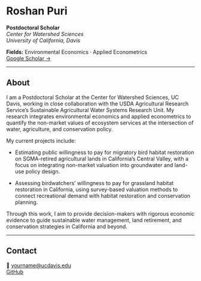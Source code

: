 # Roshan Puri
**Postdoctoral Scholar**  
*Center for Watershed Sciences*  
_University of California, Davis_

**Fields:** Environmental Economics · Applied Econometrics  
[Google Scholar →](https://scholar.google.com/citations?user=Vcx8ZqsAAAAJ&hl=en)

---
## About

I am a Postdoctoral Scholar at the Center for Watershed Sciences, UC Davis, working in close collaboration with the USDA Agricultural Research Service’s Sustainable Agricultural Water Systems Research Unit. My research integrates environmental economics and applied econometrics to quantify the non-market values of ecosystem services at the intersection of water, agriculture, and conservation policy.

My current projects include:

- Estimating public willingness to pay for migratory bird habitat restoration on SGMA-retired agricultural lands in California’s Central Valley, with a focus on integrating non-market valuation into groundwater and land-use policy design.

- Assessing birdwatchers’ willingness to pay for grassland habitat restoration in California, using survey-based valuation methods to connect recreational demand with habitat restoration and conservation planning.

Through this work, I aim to provide decision-makers with rigorous economic evidence to guide sustainable water management, land retirement, and conservation strategies in California and beyond.

---

## Contact
📧 [yourname@ucdavis.edu](mailto:yourname@ucdavis.edu)  
[GitHub](https://github.com/puriroshan)

